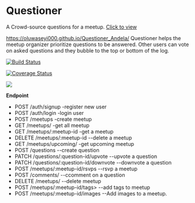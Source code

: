 # Questioner
A Crowd-source questions for a meetup.
<a href="https://oluwaseyi000.github.io/Questioner_Andela/"> Click to view </a>

 https://oluwaseyi000.github.io/Questioner_Andela/
Questioner helps the meetup organizer prioritize questions to be answered. Other users can vote on asked questions and they bubble to the top or bottom of the log.

[![Build Status](https://travis-ci.com/Oluwaseyi000/Questioner_Andela.svg?branch=develop)](https://travis-ci.com/Oluwaseyi000/Questioner_Andela)

[![Coverage Status](https://coveralls.io/repos/github/Oluwaseyi000/Questioner_Andela/badge.svg?branch=develop)](https://coveralls.io/github/Oluwaseyi000/Questioner_Andela?branch=develop)


<a href="https://codeclimate.com/github/Oluwaseyi000/Questioner_Andela/maintainability"><img src="https://api.codeclimate.com/v1/badges/6421d81752471fd6e8b6/maintainability" /></a>


<b>Endpoint</b>
<ul>
<li>POST /auth/signup -register new user</li>
<li>POST /auth/login  -login user</li>
<li>POST /meetups -create meetup</li>
<li>GET /meetups/ -get all meetup</li>
<li>GET /meetups/:meetup-id   -get a meetup</li>
<li>DELETE /meetups/:meetup-id --delete a meetup</li>
<li>GET /meetups/upcoming/  -get upcoming meetup</li>
<li>POST /questions --create question</li>
<li>PATCH /questions/:question-id/upvote --upvote a question</li>
<li>PATCH /questions/:question-id/downvote --downvote a question</li>
<li>POST /meetups/:meetup-id/rsvps  --rsvp a meetup</li>
<li>POST /comments/ --ccomment on a question</li>
<li>DELETE /meetups/ --delete meetup<meetup-id></li>
<li>POST /meetups/:meetup-id/tags> --add tags to meetup</li>

<li>POST /meetups/:meetup-id/images
--Add images to a meetup.</li>


</ul>
